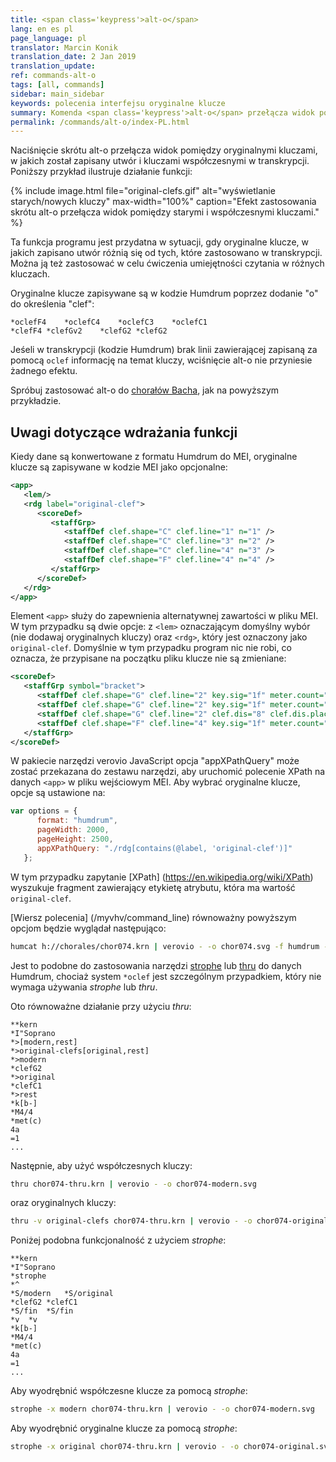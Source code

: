 ```yaml
---
title: <span class='keypress'>alt-o</span>
lang: en es pl
page_language: pl
translator: Marcin Konik
translation_date: 2 Jan 2019
translation_update:
ref: commands-alt-o
tags: [all, commands]
sidebar: main_sidebar
keywords: polecenia interfejsu oryginalne klucze
summary: Komenda <span class='keypress'>alt-o</span> przełącza widok pomiędzy kluczami współczesnymi i oryginalnymi.
permalink: /commands/alt-o/index-PL.html
---
```


Naciśnięcie skrótu <span class="keypress">alt-o</span> przełącza widok pomiędzy
oryginalnymi kluczami, w jakich został zapisany utwór i kluczami współczesnymi w transkrypcji.
Poniższy przykład ilustruje działanie funkcji:

{% include image.html
	file="original-clefs.gif"
	alt="wyświetlanie starych/nowych kluczy"
	max-width="100%"
	caption="Efekt zastosowania skrótu <span class='keypress'>alt-o</span> przełącza widok pomiędzy starymi i współczesnymi kluczami."
%}

Ta funkcja programu jest przydatna w sytuacji, gdy oryginalne klucze,
w jakich zapisano utwór różnią się od tych, które zastosowano w transkrypcji.
Można ją też zastosować w celu ćwiczenia umiejętności czytania w różnych kluczach.

Oryginalne klucze zapisywane są w kodzie Humdrum poprzez dodanie "o" do określenia "clef":
<style>
pre {
	tab-size: 12;
	-o-tab-size: 12;
	-moz-tab-size: 12;
	-webkit-tab-size: 12;
}
</style>

```
*oclefF4	*oclefC4	*oclefC3	*oclefC1
*clefF4	*clefGv2	*clefG2	*clefG2
```

Jeśeli w transkrypcji (kodzie Humdrum) brak linii zawierającej zapisaną
za pomocą `oclef` informację na temat kluczy, wciśnięcie <span class="keypress">alt-o</span>
nie przyniesie żadnego efektu.

Spróbuj zastosować <span class="keypress">alt-o</span> do
[chorałów Bacha](http://verovio.humdrum.org/?file=chorales/chor074.krn), jak na powyższym przykładzie.

## Uwagi dotyczące wdrażania funkcji ##

Kiedy dane są konwertowane z formatu Humdrum do MEI, oryginalne klucze są zapisywane w kodzie MEI jako opcjonalne:

```xml
<app>
   <lem/>
   <rdg label="original-clef">
      <scoreDef>
         <staffGrp>
            <staffDef clef.shape="C" clef.line="1" n="1" />
            <staffDef clef.shape="C" clef.line="3" n="2" />
            <staffDef clef.shape="C" clef.line="4" n="3" />
            <staffDef clef.shape="F" clef.line="4" n="4" />
         </staffGrp>
      </scoreDef>
   </rdg>
</app>
```

Element `<app>` służy do zapewnienia alternatywnej zawartości w pliku MEI. W tym przypadku są
dwie opcje: z `<lem>` oznaczającym domyślny wybór (nie dodawaj oryginalnych kluczy) oraz `<rdg>`,
który jest oznaczony jako `original-clef`. Domyślnie w tym przypadku program nic nie robi, co oznacza,
że przypisane na początku pliku klucze nie są zmieniane:

```xml
<scoreDef>
   <staffGrp symbol="bracket">
      <staffDef clef.shape="G" clef.line="2" key.sig="1f" meter.count="4" meter.unit="4" meter.sym="common" n="1" label="Soprano" lines="5" />
      <staffDef clef.shape="G" clef.line="2" key.sig="1f" meter.count="4" meter.unit="4" meter.sym="common" n="2" label="Alto" lines="5" />
      <staffDef clef.shape="G" clef.line="2" clef.dis="8" clef.dis.place="below" key.sig="1f" meter.count="4" meter.unit="4" meter.sym="common" n="3" label="Tenor" lines="5" />
      <staffDef clef.shape="F" clef.line="4" key.sig="1f" meter.count="4" meter.unit="4" meter.sym="common" n="4" label="Bass" lines="5" />
   </staffGrp>
</scoreDef>
```

W pakiecie narzędzi verovio JavaScript opcja "appXPathQuery" może zostać przekazana do zestawu narzędzi,
aby uruchomić polecenie XPath na danych `<app>` w pliku wejściowym MEI. Aby wybrać oryginalne klucze,
opcje są ustawione na:

```javascript
var options = {
      format: "humdrum",
      pageWidth: 2000,
      pageHeight: 2500,
      appXPathQuery: "./rdg[contains(@label, 'original-clef')]"
   };
```
W tym przypadku zapytanie [XPath] (https://en.wikipedia.org/wiki/XPath) wyszukuje fragment zawierający
etykietę atrybutu, która ma wartość `original-clef`.

[Wiersz polecenia] (/myvhv/command_line) równoważny powyższym opcjom będzie wyglądał następująco:

```bash
humcat h://chorales/chor074.krn | verovio - -o chor074.svg -f humdrum -w 2000 -h 2500 --app-xpath-query="./rdg[contains(@label, 'original-clef')]"
```
Jest to podobne do zastosowania narzędzi [strophe](http://www.humdrum.org/Humdrum/commands/strophe.htm) lub [thru](http://www.humdrum.org/Humdrum/commands/thru.html)
do danych Humdrum, chociaż system `*oclef` jest szczególnym przypadkiem, który nie wymaga używania *strophe* lub *thru*.

Oto równoważne działanie przy użyciu *thru*:

```
**kern
*I"Soprano
*>[modern,rest]
*>original-clefs[original,rest]
*>modern
*clefG2
*>original
*clefC1
*>rest
*k[b-]
*M4/4
*met(c)
4a
=1
...
```

Następnie, aby użyć współczesnych kluczy:

```bash
thru chor074-thru.krn | verovio - -o chor074-modern.svg
```

oraz oryginalnych kluczy:

```bash
thru -v original-clefs chor074-thru.krn | verovio - -o chor074-original.svg
```

Poniżej podobna funkcjonalność z użyciem *strophe*:

<style>
pre {
	tab-size: 15;
	-o-tab-size: 15;
	-moz-tab-size: 15;
	-webkit-tab-size: 15;
}
</style>

```
**kern
*I"Soprano
*strophe
*^
*S/modern	*S/original
*clefG2	*clefC1
*S/fin	*S/fin
*v	*v
*k[b-]
*M4/4
*met(c)
4a
=1
...
```

Aby wyodrębnić współczesne klucze za pomocą *strophe*:

```bash
strophe -x modern chor074-thru.krn | verovio - -o chor074-modern.svg
```

Aby wyodrębnić oryginalne klucze za pomocą *strophe*:

```bash
strophe -x original chor074-thru.krn | verovio - -o chor074-original.svg
```
